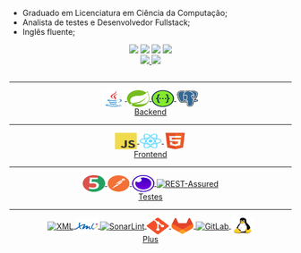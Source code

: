 - Graduado em Licenciatura em Ciência da Computação;
- Analista de testes e Desenvolvedor Fullstack;
- Inglês fluente;

<div align="center">
  <a href="https://www.youtube.com/channel/UCBpKEuXZoi1qBtf4jLx1IuQ" target="_blank"><img src="https://img.shields.io/badge/YouTube-FF0000?style=for-the-badge&logo=youtube&logoColor=white" target="_blank"></a>
  <a href="https://www.instagram.com/robinson_mds.java" target="_blank"><img src="https://img.shields.io/badge/-Instagram-%23E4405F?style=for-the-badge&logo=instagram&logoColor=white" target="_blank"></a>
  <a href = "mailto:bob.info.guaratiba@gmail.com"><img src="https://img.shields.io/badge/-Gmail-%23333?style=for-the-badge&logo=gmail&logoColor=white" target="_blank"></a>
  <a href = "https://www.linkedin.com/in/robinson-mour%C3%A3o-9585a3248/"><img src="https://img.shields.io/badge/LinkedIn-0077B5?style=for-the-badge&logo=linkedin&logoColor=white"></a>
</div>

<div align="center">
  <a href="https://github.com/robinsonmourao">
  <img height="150em" src="https://github-readme-stats.vercel.app/api?username=robinsonmourao&show_icons=false&theme=apprentice&include_all_commits=true&count_private=true"/>
  <img height="150em" src="https://github-readme-stats.vercel.app/api/top-langs/?username=robinsonmourao&layout=compact&langs_count=7&theme=apprentice"/>
</div>
  
<h2></h2>
  
<div align="center">
  <hr>
  <img align="center" alt="Java" height="30" width="40" src="https://github.com/devicons/devicon/blob/master/icons/java/java-original.svg">
  <img align="center" alt="SpringBoot" height="30" width="40" src="https://github.com/devicons/devicon/blob/master/icons/spring/spring-original.svg">
  <img align="center" alt="Swagger" height="30" width="40" src="https://github.com/devicons/devicon/blob/master/icons/swagger/swagger-original.svg">
  <img align="center" alt="PostgreSQL" height="30" width="40" src="https://github.com/devicons/devicon/blob/master/icons/postgresql/postgresql-original.svg">
  <br>
  Backend
  <hr>
  <img align="center" alt="JavaScript" height="30" width="40" src="https://github.com/devicons/devicon/blob/master/icons/javascript/javascript-original.svg"> 
  <img align="center" alt="React" height="30" width="40" src="https://github.com/devicons/devicon/blob/master/icons/react/react-original.svg"> 
  <img align="center" alt="HTML" height="30" width="40" src="https://github.com/devicons/devicon/blob/master/icons/html5/html5-original.svg">    
  <br>
  Frontend
  <hr>
  <img align="center" alt="JUnit" height="30" width="40" src="https://github.com/devicons/devicon/blob/master/icons/junit/junit-original.svg">  
  <img align="center" alt="Postman" height="30" width="40" src="https://github.com/devicons/devicon/blob/master/icons/postman/postman-original.svg">
  <img align="center" alt="Postman" height="30" width="40" src="https://github.com/devicons/devicon/blob/master/icons/insomnia/insomnia-original.svg">
  <img align="center" alt="REST-Assured" height="30" width="40" src="https://rest-assured.io/img/logo-transparent.png">     
  <br>
  Testes
  <hr>
  <img align="center" alt="XML" height="30" width="40" src="https://avatars.githubusercontent.com/u/3374914?s=200&v=4">
  <img align="center" alt="XML" height="30" width="40" src="https://github.com/devicons/devicon/blob/master/icons/xml/xml-original.svg">  
  <img align="center" alt="SonarLint" height="30" width="40" src="https://sonarsource.gallerycdn.vsassets.io/extensions/sonarsource/sonarlint-vscode/4.3.0/1706692866619/Microsoft.VisualStudio.Services.Icons.Default">
  <img align="center" alt="GIT" height="30" width="40" src="https://github.com/devicons/devicon/blob/master/icons/git/git-original.svg">  
  <img align="center" alt="GitLab" height="30" width="40" src="https://github.com/devicons/devicon/blob/master/icons/gitlab/gitlab-original.svg">  
  <img align="center" alt="GitLab" height="30" width="40" src="https://www.gimp.org/images/frontpage/wilber-big.png">
  <img align="center" alt="Linux" height="30" width="40" src="https://github.com/devicons/devicon/blob/master/icons/linux/linux-original.svg">  
  <br>
  Plus
</div>
  
  

  
  
